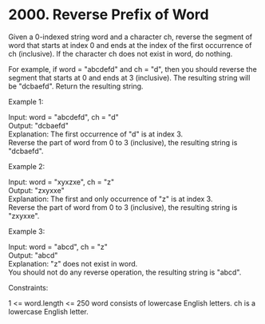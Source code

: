 # 2000. Reverse Prefix of Word

Given a 0-indexed string word and a character ch, reverse the segment of word that starts at index 0 and ends at the index of the first occurrence of ch (inclusive). If the character ch does not exist in word, do nothing.

For example, if word = "abcdefd" and ch = "d", then you should reverse the segment that starts at 0 and ends at 3 (inclusive). The resulting string will be "dcbaefd".
Return the resulting string.

 

Example 1:

Input: word = "abcdefd", ch = "d"  
Output: "dcbaefd"  
Explanation: The first occurrence of "d" is at index 3.   
Reverse the part of word from 0 to 3 (inclusive), the resulting string is "dcbaefd".  

Example 2:

Input: word = "xyxzxe", ch = "z"  
Output: "zxyxxe"  
Explanation: The first and only occurrence of "z" is at index 3.  
Reverse the part of word from 0 to 3 (inclusive), the resulting string is "zxyxxe".  

Example 3: 

Input: word = "abcd", ch = "z"  
Output: "abcd"  
Explanation: "z" does not exist in word.  
You should not do any reverse operation, the resulting string is "abcd".  

Constraints:

1 <= word.length <= 250
word consists of lowercase English letters.
ch is a lowercase English letter.
